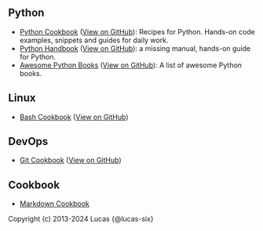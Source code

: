 <!-- markdownlint-disable line-length -->

## Python

- [Python Cookbook](https://lucas-six.github.io/python-cookbook) ([View on GitHub](https://github.com/lucas-six/python-cookbook)): Recipes for Python. Hands-on code examples, snippets and guides for daily work.
- [Python Handbook](https://lucas-six.github.io/python-handbook) ([View on GitHub](https://github.com/lucas-six/python-handbook)): a missing manual, hands-on guide for Python.
- [Awesome Python Books](https://lucas-six.github.io/awesome-python-books) ([View on GitHub](https://github.com/lucas-six/awesome-python-books)): A list of awesome Python books.

## Linux

- [Bash Cookbook](https://lucas-six.github.io/bash-cookbook/) ([View on GitHub](https://github.com/lucas-six/bash-cookbook))

## DevOps

- [Git Cookbook](https://lucas-six.github.io/git-cookbook/) ([View on GitHub](https://github.com/lucas-six/git-cookbook))

## Cookbook

- [Markdown Cookbook](https://github.com/lucas-six/markdown-cookbook)

<!-- markdownlint-enable line-length -->

Copyright (c) 2013-2024 Lucas {@lucas-six}
